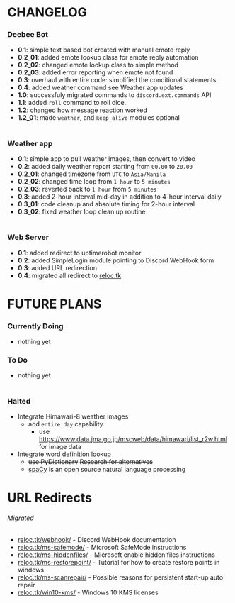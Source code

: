 # CHANGELOG
### Deebee Bot
+ **0.1**: simple text based bot created with manual emote reply
+ **0.2_01**: added emote lookup class for emote reply automation
+ **0.2_02**: changed emote lookup class to simple method
+ **0.2_03**: added error reporting when emote not found
+ **0.3**: overhaul with entire code: simplified the conditional statements
+ **0.4**: added weather command see Weather app updates
+ **1.0**: successfuly migrated commands to `discord.ext.commands` API
+ **1.1**: added `roll` command to roll dice.
+ **1.2**: changed how message reaction worked
+ **1.2_01**: made `weather`, and `keep_alive` modules optional
#
### Weather app
+ **0.1**: simple app to pull weather images, then convert to video
+ **0.2**: added daily weather report starting from `00.00` to `20.00`
+ **0.2_01**: changed timezone from `UTC` to `Asia/Manila`
+ **0.2_02**: changed time loop from `1 hour` to `5 minutes`
+ **0.2_03**: reverted back to `1 hour` from `5 minutes`
+ **0.3**: added 2-hour interval mid-day in addition to 4-hour interval daily
+ **0.3_01**: code cleanup and absolute timing for 2-hour interval
+ **0.3_02**: fixed weather loop clean up routine
#
### Web Server
+ **0.1**: added redirect to uptimerobot monitor
+ **0.2**: added SimpleLogin module pointing to Discord WebHook form
+ **0.3**: added URL redirection
+ **0.4**: migrated all redirect to [reloc.tk](https://www.reloc.tk/ "https://www.reloc.tk/")

#
#

# FUTURE PLANS
### Currently Doing
+ nothing yet
### To Do
+ nothing yet
# 
### Halted
+ Integrate Himawari-8 weather images
  + add `entire day` capability
    + use https://www.data.jma.go.jp/mscweb/data/himawari/list_r2w.html for image data
+ Integrate word definition lookup
  + ~~use PyDictionary~~ ~~Research for alternatives~~
  + [spaCy](https://spacy.io/ "spaCy") is an open source natural language processing

#
#

# URL Redirects
###### Migrated
+ [reloc.tk/webhook/](https://www.reloc.tk/webhook/ "https://www.reloc.tk/webhook/") - Discord WebHook documentation
+ [reloc.tk/ms-safemode/](https://www.reloc.tk/ms-safemode/ "https://www.reloc.tk/ms-safemode/") - Microsoft SafeMode instructions
+ [reloc.tk/ms-hiddenfiles/](https://www.reloc.tk/ms-hiddenfiles/ "https://www.reloc.tk/ms-hiddenfiles/") - Microsoft enable hidden files instructions
+ [reloc.tk/ms-restorepoint/](https://www.reloc.tk/ms-restorepoint/ "https://www.reloc.tk/ms-restorepoint/") - Tutorial for how to create restore points in windows
+ [reloc.tk/ms-scanrepair/](https://www.reloc.tk/ms-scanrepair/ "https://www.reloc.tk/ms-scanrepair/") - Possible reasons for persistent start-up auto repair
+ [reloc.tk/win10-kms/](https://www.reloc.tk/win10-kms/ "https://www.reloc.tk/win10-kms/") - Windows 10 KMS licenses